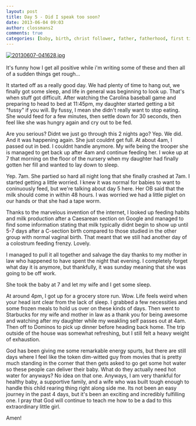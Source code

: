```yaml
---
layout: post
title: Day 5 - Did I speak too soon?
date: 2013-06-04 09:03
author: clossmans2
comments: true
categories: [baby, birth, christ follower, father, fatherhood, first time father, life, marriage, new dad, New Father, new parent, parenting, Personal Life]
---
```

<a href="http://sethclossman.com/blog/wp-content/uploads/2013/06/20130607-041628.jpg"><img src="http://sethclossman.com/blog/wp-content/uploads/2013/06/20130607-041628.jpg" alt="20130607-041628.jpg" class="alignnone size-full" /></a><br /><br />It's funny how I get all positive while i'm writing some of these and then all of a sudden things get rough...

<!--more-->

It started off as a really good day.  We had plenty of time to hang out, we finally got some sleep, and life in general was beginning to look up.  That's when stuff got difficult.  After watching the Carolina baseball game and preparing to head to bed at 11:45pm, my daughter started getting a bit "fussy" if you will.  By fussy, I mean she didn't really want to stop eating.  She would feed for a few minutes, then settle down for 30 seconds, then feel like she was hungry again and cry out to be fed.

Are you serious?  Didnt we just go through this 2 nights ago?  Yep.  We did.  And it was happening again.  She just couldnt get full.  At about 4am, I passed out in bed.  I couldnt handle anymore.  My wife being the trooper she is managed to get back up after 4am and continue feeding her.  I woke up at 7 that morning on the floor of the nursery when my daughter had finally gotten her fill and wanted to lay down to sleep.  

Yep.  7am.  She partied so hard all night long that she finally crashed at 7am.  I started getting a little worried.  I knew it was normal for babies to want to coninuously feed, but we're talking about day 5 here.  Her OB said that the milk should come in within 48 hours.  I was worried we had a little piglet on our hands or that she had a tape worm.

Thanks to the marvelous invention of the internet, I looked up feeding habits and milk production after a Caesarean section on Google and managed to find some information stating that milk typically didnt begin to show up until 5-7 days after a C-section birth compared to those studied in the other group with normal vaginal birth.  That meant that we still had another day of a colostrum feeding frenzy.  Lovely.  

I managed to pull it all together and salvage the day thanks to my mother in law who happened to have spent the night that evening.  I completely forget what day it is anymore, but thankfully, it was sunday meaning that she was going to be off work.  

She took the baby at 7 and let my wife and I get some sleep.

At around 4pm, I got up for a grocery store run.  Wow.  Life feels weird when your head isnt clear from the lack of sleep.  I grabbed a few necessities and some frozen meals to hold us over on these kinds of days.  Then went to Starbucks for my wife and mother in law as a thank you for being awesome and watching after my daughter while my weakling self passes out at 4am.  Then off to Dominos to pick up dinner before heading back home.  The trip outside of the house was somewhat refreshing, but I still felt a heavy weight of exhaustion.

God has been giving me some remarkable energy spurts, but there are still days where I feel like the token dim-witted guy from movies that is pretty much standing in the corner that then gets asked to go get some hot water so these people can deliver their baby.  What do they actually need hot water for anyways?  No idea on that one.  Anyways, I am very thankful for healthy baby, a supportive family, and a wife who was built tough enough to handle this child rearing thing right along side me.  Its not been an easy journey in the past 4 days, but it's been an exciting and incredibly fulfilling one.  I pray that God will continue to teach me how to be a dad to this extraordinary little girl.

Amen!
